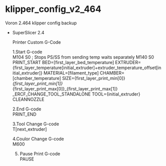 # klipper_config_v2_464
Voron 2.464 klipper config backup

- SuperSlicer 2.4  

  Printer Custom G-Code 
  
    1.Start G-code  
            M104 S0 ; Stops PS/SS from sending temp waits separately
            M140 S0
            PRINT_START BED=[first_layer_bed_temperature] EXTRUDER={first_layer_temperature[initial_extruder]+extruder_temperature_offset[initial_extruder]} MATERIAL=[filament_type] CHAMBER=[chamber_temperature] SIZE={first_layer_print_min[0]}_{first_layer_print_min[1]}_{first_layer_print_max[0]}_{first_layer_print_max[1]}
            _ERCF_CHANGE_TOOL_STANDALONE  TOOL={initial_extruder}
            CLEANNOZZLE  
            
    2.End G-code  
            PRINT_END  
            
    3.Tool Change G-code  
            T[next_extruder]  
            
    4.Coulor Change G-code  
            M600  
            
    5. Pause Print G-code  
            PAUSE  


